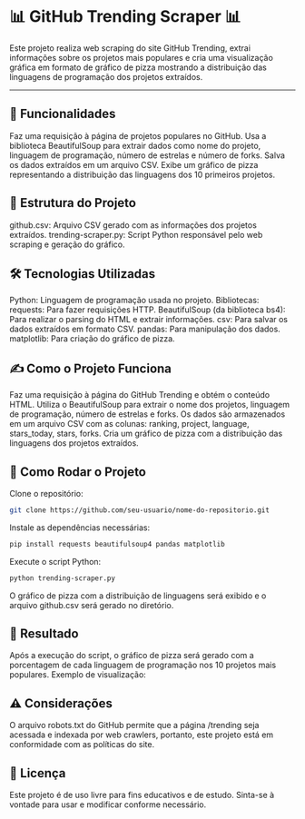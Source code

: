 # 📊 GitHub Trending Scraper 📊
Este projeto realiza web scraping do site GitHub Trending, extrai informações sobre os projetos mais populares e cria uma visualização gráfica em formato de gráfico de pizza mostrando a distribuição das linguagens de programação dos projetos extraídos.

---

## 📌 Funcionalidades
Faz uma requisição à página de projetos populares no GitHub.
Usa a biblioteca BeautifulSoup para extrair dados como nome do projeto, linguagem de programação, número de estrelas e número de forks.
Salva os dados extraídos em um arquivo CSV.
Exibe um gráfico de pizza representando a distribuição das linguagens dos 10 primeiros projetos.

## 📂 Estrutura do Projeto
github.csv: Arquivo CSV gerado com as informações dos projetos extraídos.
trending-scraper.py: Script Python responsável pelo web scraping e geração do gráfico.

## 🛠️ Tecnologias Utilizadas
Python: Linguagem de programação usada no projeto.
Bibliotecas:
requests: Para fazer requisições HTTP.
BeautifulSoup (da biblioteca bs4): Para realizar o parsing do HTML e extrair informações.
csv: Para salvar os dados extraídos em formato CSV.
pandas: Para manipulação dos dados.
matplotlib: Para criação do gráfico de pizza.

## ✍️ Como o Projeto Funciona
Faz uma requisição à página do GitHub Trending e obtém o conteúdo HTML.
Utiliza o BeautifulSoup para extrair o nome dos projetos, linguagem de programação, número de estrelas e forks.
Os dados são armazenados em um arquivo CSV com as colunas: ranking, project, language, stars_today, stars, forks.
Cria um gráfico de pizza com a distribuição das linguagens dos projetos extraídos.

## 🔧 Como Rodar o Projeto
Clone o repositório:

```bash
git clone https://github.com/seu-usuario/nome-do-repositorio.git
```
Instale as dependências necessárias:
```bash
pip install requests beautifulsoup4 pandas matplotlib
```
Execute o script Python:
```bash
python trending-scraper.py
```
O gráfico de pizza com a distribuição de linguagens será exibido e o arquivo github.csv será gerado no diretório.

## 🎯 Resultado
Após a execução do script, o gráfico de pizza será gerado com a porcentagem de cada linguagem de programação nos 10 projetos mais populares.
Exemplo de visualização:

## ⚠️ Considerações
O arquivo robots.txt do GitHub permite que a página /trending seja acessada e indexada por web crawlers, portanto, este projeto está em conformidade com as políticas do site.

## 📄 Licença
Este projeto é de uso livre para fins educativos e de estudo. Sinta-se à vontade para usar e modificar conforme necessário.
